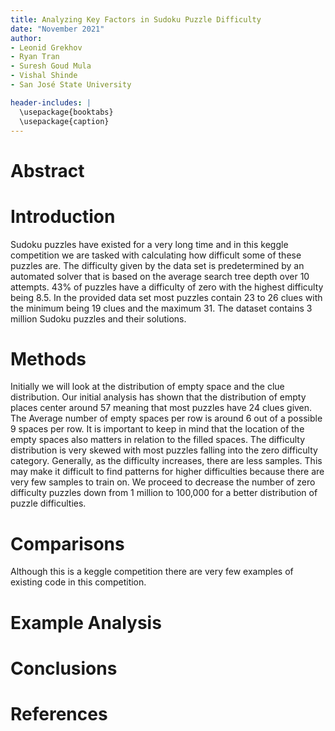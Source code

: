 ```yaml
---
title: Analyzing Key Factors in Sudoku Puzzle Difficulty
date: "November 2021"
author:
- Leonid Grekhov
- Ryan Tran
- Suresh Goud Mula
- Vishal Shinde
- San José State University

header-includes: |
  \usepackage{booktabs}
  \usepackage{caption}
---
```


# Abstract

# Introduction

Sudoku puzzles have existed for a very long time and in this keggle competition we are tasked with calculating how difficult some of these puzzles are. The difficulty given by the data set is predetermined by an automated solver that is based on the average search tree depth over 10 attempts. 43% of puzzles have a difficulty of zero with the highest difficulty being 8.5. In the provided data set most puzzles contain 23 to 26 clues with the minimum being 19 clues and the maximum 31. The dataset contains 3 million Sudoku puzzles and their solutions.

# Methods

Initially we will look at the distribution of empty space and the clue distribution. Our initial analysis has shown that the distribution of empty places center around 57 meaning that most puzzles have 24 clues given. The Average number of empty spaces per row is around 6 out of a possible 9 spaces per row. It is important to keep in mind that the location of the empty spaces also matters in relation to the filled spaces. The difficulty distribution is very skewed with most puzzles falling into the zero difficulty category. Generally, as the difficulty increases, there are less samples. This may make it difficult to find patterns for higher difficulties because there are very few samples to train on. We proceed to decrease the number of zero difficulty puzzles down from 1 million to 100,000 for a better distribution of puzzle difficulties.

# Comparisons

Although this is a keggle competition there are very few examples of existing code in this competition. 

# Example Analysis

# Conclusions

# References
